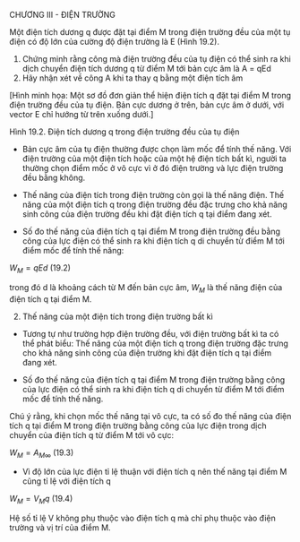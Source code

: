 CHƯƠNG III - ĐIỆN TRƯỜNG

Một điện tích dương q được đặt tại điểm M trong điện trường đều của một tụ điện có độ lớn của cường độ điện trường là E (Hình 19.2).

1. Chứng minh rằng công mà điện trường đều của tụ điện có thể sinh ra khi dịch chuyển điện tích dương q từ điểm M tới bản cực âm là A = qEd
2. Hãy nhận xét về công A khi ta thay q bằng một điện tích âm

[Hình minh họa: Một sơ đồ đơn giản thể hiện điện tích q đặt tại điểm M trong điện trường đều của tụ điện. Bản cực dương ở trên, bản cực âm ở dưới, với vector E chỉ hướng từ trên xuống dưới.]

Hình 19.2. Điện tích dương q trong điện trường đều của tụ điện

- Bản cực âm của tụ điện thường được chọn làm mốc để tính thế năng. Với điện trường của một điện tích hoặc của một hệ điện tích bất kì, người ta thường chọn điểm mốc ở vô cực vì ở đó điện trường và lực điện trường đều bằng không.

- Thế năng của điện tích trong điện trường còn gọi là thế năng điện. Thế năng của một điện tích q trong điện trường đều đặc trưng cho khả năng sinh công của điện trường đều khi đặt điện tích q tại điểm đang xét.

- Số đo thế năng của điện tích q tại điểm M trong điện trường đều bằng công của lực điện có thể sinh ra khi điện tích q di chuyển từ điểm M tới điểm mốc để tính thế năng:

$W_M = qEd$ (19.2)

trong đó d là khoảng cách từ M đến bản cực âm, $W_M$ là thế năng điện của điện tích q tại điểm M.

2. Thế năng của một điện tích trong điện trường bất kì

- Tương tự như trường hợp điện trường đều, với điện trường bất kì ta có thể phát biểu: Thế năng của một điện tích q trong điện trường đặc trưng cho khả năng sinh công của điện trường khi đặt điện tích q tại điểm đang xét.

- Số đo thế năng của điện tích q tại điểm M trong điện trường bằng công của lực điện có thể sinh ra khi điện tích q di chuyển từ điểm M tới điểm mốc để tính thế năng.

Chú ý rằng, khi chọn mốc thế năng tại vô cực, ta có số đo thế năng của điện tích q tại điểm M trong điện trường bằng công của lực điện trong dịch chuyển của điện tích q từ điểm M tới vô cực:

$W_M = A_{M∞}$ (19.3)

- Vì độ lớn của lực điện tỉ lệ thuận với điện tích q nên thế năng tại điểm M cũng tỉ lệ với điện tích q

$W_M = V_Mq$ (19.4)

Hệ số tỉ lệ V không phụ thuộc vào điện tích q mà chỉ phụ thuộc vào điện trường và vị trí của điểm M.